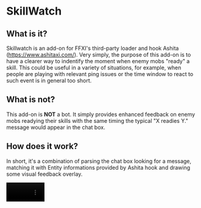 # SkillWatch

## What is it?
Skillwatch is an add-on for FFXI's third-party loader and hook Ashita (https://www.ashitaxi.com/).
Very simply, the purpose of this add-on is to have a clearer way to indentify the moment when enemy mobs "ready" a skill.
This could be useful in a variety of situations, for example, when people are playing with relevant ping issues or the time window to react to such event is in general too short.

## What is not?
This add-on is <b>NOT</b> a bot. It simply provides enhanced feedback on enemy mobs readying their skills with the same timing the typical "X readies Y." message would appear in the chat box.

## How does it work?
In short, it's a combination of parsing the chat box looking for a message, matching it with Entity informations provided by Ashita hook and drawing some visual feedback overlay.

<video src="https://private-user-images.githubusercontent.com/78350872/292667738-4dd8e67a-a4f3-4b2f-8a03-db14c797d021.mp4" controls="controls" muted="muted" class="d-block rounded-bottom-2 border-top width-fit" style="max-height:50px; min-height:20px;">
</video>
